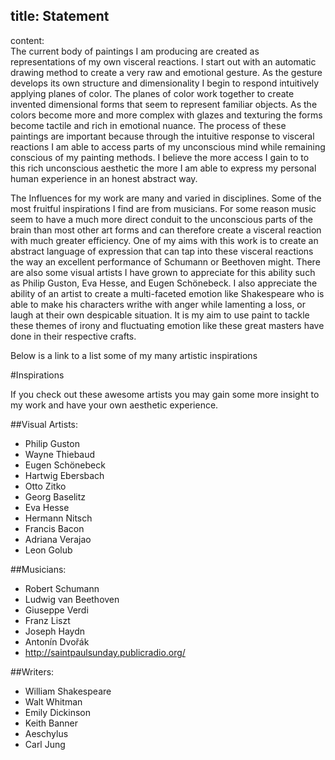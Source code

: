 title: Statement
-
content:  
​The current body of paintings I am producing are created as representations of my own visceral reactions. I start out with an automatic drawing method to create a very raw and emotional gesture. As the gesture develops its own structure and dimensionality I begin to respond intuitively applying planes of color. The planes of color work together to create invented dimensional forms that seem to represent familiar objects. As the colors become more and more complex with glazes and texturing the forms become tactile and rich in emotional nuance. The process of these paintings are important because through the intuitive response to visceral reactions I am able to access parts of my unconscious mind while remaining conscious of my painting methods. I believe the more access I gain to to this rich unconscious aesthetic the more I am able to express my personal human experience in an honest abstract way.  

​The Influences for my work are many and varied in disciplines. Some of the most fruitful inspirations I find are from musicians. For some reason music seem to have a much more direct conduit to the unconscious parts of the brain than most other art forms and can therefore create a visceral reaction with much greater efficiency. One of my aims with this work is to create an abstract language of expression that can tap into these visceral reactions the way an excellent performance of Schumann or Beethoven might. There are also some visual artists I have grown to appreciate for this ability such as Philip Guston, Eva Hesse, and Eugen Schönebeck. I also appreciate the ability of an artist to create a multi-faceted emotion like Shakespeare who is able to make his characters writhe with anger while lamenting a loss, or laugh at their own despicable situation. It is my aim to use paint to tackle these themes of irony and fluctuating emotion like these great masters have done in their respective crafts.
 
Below is a link to a list some of my many artistic inspirations  

#Inspirations

If you check out these awesome artists you may gain some more insight to my work and have your own aesthetic experience.
 
##Visual Artists:
- Philip Guston
- Wayne Thiebaud
- Eugen Schönebeck
- Hartwig Ebersbach
- Otto Zitko
- Georg Baselitz
- Eva Hesse
- Hermann Nitsch
- Francis Bacon
- Adriana Verajao
- Leon Golub
 
##Musicians:
- Robert Schumann
- Ludwig van Beethoven
- Giuseppe Verdi
- Franz Liszt
- Joseph Haydn
- Antonín Dvořák
- http://saintpaulsunday.publicradio.org/
 
##Writers:
- William Shakespeare
- Walt Whitman
- Emily Dickinson
- Keith Banner
- Aeschylus
- Carl Jung